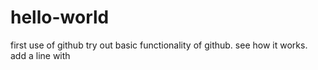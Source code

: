 # hello-world
first use of github
try out basic functionality of github. see how it works.
add a line with <return>
